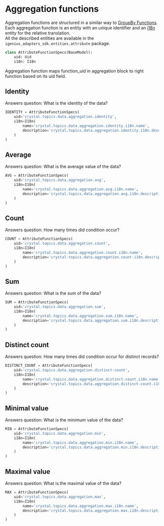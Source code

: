 # Aggregation functions

Aggregation functions are structured in a similar way to [GroupBy Functions](groupby_functions.md).
Each aggregation function is an entity with an unique identifier and an [i18n](i18n_translations.md) entity for the relative translation.  
All the described entities are available in the `igenius_adapters_sdk.entities.attribute` package.

```python
class AttributeFunctionSpecs(BaseModel):
    uid: Uid
    i18n: I18n
```

Aggregation function maps function_uid in aggregation block to right function based on its uid field.

## Identity

Answers question: What is the identity of the data?

```python
IDENTITY = AttributeFunctionSpecs(
    uid='crystal.topics.data.aggregation.identity',
    i18n=I18n(
        name='crystal.topics.data.aggregation.identity.i18n.name',
        description='crystal.topics.data.aggregation.identity.i18n.description',
    )
)
```

## Average

Answers question: What is the average value of the data?

```python
AVG = AttributeFunctionSpecs(
    uid='crystal.topics.data.aggregation.avg',
    i18n=I18n(
        name='crystal.topics.data.aggregation.avg.i18n.name',
        description='crystal.topics.data.aggregation.avg.i18n.description',
    )
)
```

## Count

Answers question: How many times did condition occur?

```python
COUNT = AttributeFunctionSpecs(
    uid='crystal.topics.data.aggregation.count',
    i18n=I18n(
        name='crystal.topics.data.aggregation.count.i18n.name',
        description='crystal.topics.data.aggregation.count.i18n.description',
    )
)
```

## Sum

Answers question: What is the sum of the data?

```python
SUM = AttributeFunctionSpecs(
    uid='crystal.topics.data.aggregation.sum',
    i18n=I18n(
        name='crystal.topics.data.aggregation.sum.i18n.name',
        description='crystal.topics.data.aggregation.sum.i18n.description',
    )
)
```

## Distinct count

Answers question: How many times did condition occur for distinct records?

```python
DISTINCT_COUNT = AttributeFunctionSpecs(
    uid='crystal.topics.data.aggregation.distinct-count',
    i18n=I18n(
        name='crystal.topics.data.aggregation.distinct-count.i18n.name',
        description='crystal.topics.data.aggregation.distinct-count.i18n.description',
    )
)
```

## Minimal value

Answers question: What is the minimum value of the data?

```python
MIN = AttributeFunctionSpecs(
    uid='crystal.topics.data.aggregation.min',
    i18n=I18n(
        name='crystal.topics.data.aggregation.min.i18n.name',
        description='crystal.topics.data.aggregation.min.i18n.description',
    )
)
```

## Maximal value

Answers question: What is the maximal value of the data?

```python
MAX = AttributeFunctionSpecs(
    uid='crystal.topics.data.aggregation.max',
    i18n=I18n(
        name='crystal.topics.data.aggregation.max.i18n.name',
        description='crystal.topics.data.aggregation.max.i18n.description',
    )
)
```